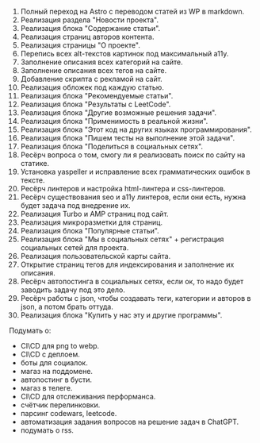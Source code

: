 1. Полный переход на Astro с переводом статей из WP в markdown.
2. Реализация раздела "Новости проекта".
3. Реализация блока "Содержание статьи".
4. Реализация страниц авторов контента.
5. Реализация страницы "О проекте".
6. Перепись всех alt-текстов картинок под максимальный a11y.
7. Заполнение описания всех категорий на сайте.
8. Заполнение описания всех тегов на сайте.
9.  Добавление скрипта с рекламой на сайт.
10. Реализация обложек под каждую статью.
11. Реализация блока "Рекомендуемые статьи".
12. Реализация блока "Результаты с LeetCode".
13. Реализация блока "Другие возможные решения задачи".
14. Реализация блока "Применимость в реальной жизни".
15. Реализация блока "Этот код на других языках программирования".
16. Реализация блока "Пишем тесты на выполнение этой задачи".
17. Реализация блока "Поделиться в социальных сетях".
18. Ресёрч вопроса о том, смогу ли я реализовать поиск по сайту на статике.
19. Установка yaspeller и исправление всех грамматических ошибок в тексте.
20. Ресёрч линтеров и настройка html-линтера и css-линтеров.
21. Ресёрч существования seo и a11y линтеров, если они есть, нужна будет задача под внедрение их.
22. Реализация Turbo и AMP страниц под сайт.
23. Реализация микроразметки для страниц.
24. Реализация блока "Популярные статьи".
25. Реализация блока "Мы в социальных сетях" + регистрация социальных сетей для проекта.
26. Реализация пользовательской карты сайта.
27. Открытие страниц тегов для индексирования и заполнение их описания.
28. Ресёрч автопостинга в социальных сетях, если ок, то надо будет заводить задачу под это дело.
29. Ресёрч работы с json, чтобы создавать теги, категории и авторов в json, а потом брать оттуда.
30. Реализация блока "Купить у нас эту и другие программы".

Подумать о:
- CI\CD для png to webp.
- CI\CD с деплоем.
- боты для социалок.
- магаз на поддомене.
- автопостинг в бусти.
- магаз в телеге.
- CI\CD для отслеживания перформанса.
- счётчик перелинковки.
- парсинг codewars, leetcode.
- автоматизация задания вопросов на решение задач в ChatGPT.
- подумать о rss.